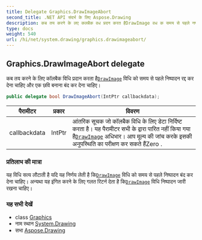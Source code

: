 ```yaml
---
title: Delegate Graphics.DrawImageAbort
second_title: .NET API संदर्भ के लिए Aspose.Drawing
description: कब तय करने के लए कलबैक वध प्रदन करत हैDrawImage वध क समय से पहले नष्पदन रद्द कर देन चहए और एक छव बनन बंद कर देन चहए
type: docs
weight: 540
url: /hi/net/system.drawing/graphics.drawimageabort/
---
```

## Graphics.DrawImageAbort delegate

कब तय करने के लिए कॉलबैक विधि प्रदान करता है[`DrawImage`](../graphics/drawimage/) विधि को समय से पहले निष्पादन रद्द कर देना चाहिए और एक छवि बनाना बंद कर देना चाहिए।

```csharp
public delegate bool DrawImageAbort(IntPtr callbackdata);
```

| पैरामीटर | प्रकार | विवरण |
| --- | --- | --- |
| callbackdata | IntPtr | आंतरिक सूचक जो कॉलबैक विधि के लिए डेटा निर्दिष्ट करता है। यह पैरामीटर सभी के द्वारा पारित नहीं किया गया है[`DrawImage`](../graphics/drawimage/) अधिभार। आप मूल्य की जांच करके इसकी अनुपस्थिति का परीक्षण कर सकते हैंZero . |

### प्रतिलाभ की मात्रा

यह विधि सत्य लौटाती है यदि यह निर्णय लेती है कि[`DrawImage`](../graphics/drawimage/) विधि को समय से पहले निष्पादन बंद कर देना चाहिए। अन्यथा यह इंगित करने के लिए गलत रिटर्न देता है कि[`DrawImage`](../graphics/drawimage/) विधि निष्पादन जारी रखना चाहिए।

### यह सभी देखें

* class [Graphics](../graphics/)
* नाम स्थान [System.Drawing](../../system.drawing/)
* सभा [Aspose.Drawing](../../)



